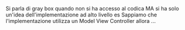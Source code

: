 Si parla di gray box quando non si ha accesso al codica MA si ha solo un'idea dell'implementazione ad alto livello 
es Sappiamo che l'implementazione utilizza un Model View Controller allora ...